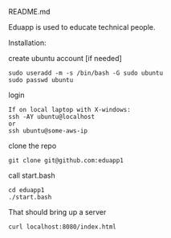 README.md

Eduapp is used to educate technical people.

Installation:

create ubuntu account [if needed]

```
sudo useradd -m -s /bin/bash -G sudo ubuntu
sudo passwd ubuntu
```

login
```
If on local laptop with X-windows:
ssh -AY ubuntu@localhost
or
ssh ubuntu@some-aws-ip
```

clone the repo

```
git clone git@github.com:eduapp1
```

call start.bash

```
cd eduapp1
./start.bash
```

That should bring up a server

```
curl localhost:8080/index.html
```
